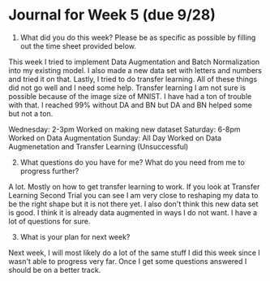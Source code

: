# Journal for Week 5 (due 9/28)

1. What did you do this week? Please be as specific as possible by filling out the time
sheet provided below.

This week I tried to implement Data Augmentation and Batch Normalization into my existing model. I also made a new data set with letters and numbers and tried it 
on that. Lastly, I tried to do transfer learning. All of these things did not go well and I need some help. Transfer learning I am not sure is possible because of
the image size of MNIST. I have had a ton of trouble with that. I reached 99% without DA and BN but DA and BN helped some but not a ton.

Wednesday: 2-3pm Worked on making new dataset
Saturday: 6-8pm Worked on Data Augmentation
Sunday: All Day Worked on Data Augmenetation and Transfer Learning (Unsuccessful)

2. What questions do you have for me? What do you need from me to progress further?

A lot. Mostly on how to get transfer learning to work. If you look at Transfer Learning Second Trial you can see I am very close to reshaping my data to be the right
shape but it is not there yet. I also don't think this new data set is good. I think it is already data augmented in ways I do not want. I have a lot of questions for sure.

3. What is your plan for next week?

Next week, I will most likely do a lot of the same stuff I did this week since I wasn't able to progress very far. Once I get some questions answered I should be on a better track.
